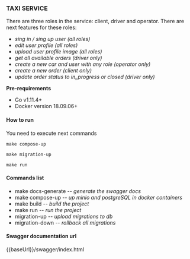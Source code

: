 ### TAXI SERVICE

There are three roles in the service: client, driver and operator. There are next features for these roles:

- *sing in / sing up user (all roles)*
- *edit user profile (all roles)*
- *upload user profile image (all roles)*
- *get all available orders (driver only)*
- *create a new car and user with any role (operator only)*
- *create a new order (client only)*
- *update order status to in_progress or closed (driver only)*

**Pre-requirements**

- Go v1.11.4+
- Docker version 18.09.06+

#### **How to run**

You need to execute next commands

`make compose-up`

`make migration-up`

`make run`

#### Commands list

- make docs-generate -- *generate the swagger docs*
- make compose-up -- *up minio and postgreSQL in docker containers*
- make build -- *build the project*
- make run -- *run the project*
- migration-up -- *upload migrations to db*
- migration-down -- *rollback all migrations*

#### **Swagger documentation url**

{{baseUrl}}/swagger/index.html